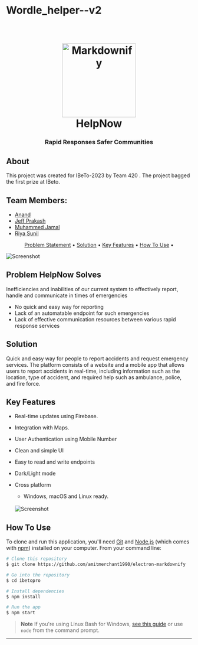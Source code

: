 # Wordle_helper--v2



<h1 align="center">
  <br>
  <img src="https://user-images.githubusercontent.com/115868723/230404813-c5b83d11-2bf3-4891-a8b9-b86bbcd92f59.png" alt="Markdownify" width="200">
  <br>
  HelpNow
  <br>
</h1>

<h3 align="center">Rapid Responses Safer Communities</h3>


## About

This project was created for IBeTo-2023 by Team 420 . The project bagged the first prize at IBeto.

## Team Members:

- [Anand](https://github.com/zodwick)
- [Jeff Prakash](https://github.com/jeffprakash)
- [Muhammed Jamal](https://github.com/jamaljm)
- [Riya Sunil](https://github.com/milkbreadzee)


<p align="center">
  <a href="#problem-helpnow-solves">Problem Statement</a> •
   <a href="#solution">Solution</a> •
  <a href="#key-features">Key Features</a> •
  <a href="#how-to-use">How To Use</a> •

  
</p>

  <img src="https://i.imgur.com/RbgjtzH.png" alt="Screenshot" width="full">


## Problem HelpNow Solves
Inefficiencies and inabilities of our current system to effectively report, handle and communicate in times  of emergencies 

* No quick and easy way for reporting
* Lack of an automatable endpoint for such emergencies
* Lack of effective communication resources between various rapid response services


## Solution
Quick and easy way for people to report accidents and request emergency services. The platform consists of a website and a mobile app that allows users to report accidents in real-time, including information such as the location, type of accident, and required help such as ambulance, police, and fire force.



## Key Features

* Real-time updates using Firebase.
* Integration with  Maps.
* User Authentication using Mobile Number
* Clean and simple UI
* Easy to read and write endpoints
* Dark/Light mode
* Cross platform
  - Windows, macOS and Linux ready.
 
   <br>
   <img src="https://i.imgur.com/JzjPQUj.png" alt="Screenshot" width="full">
  <br>


## How To Use

To clone and run this application, you'll need [Git](https://git-scm.com) and [Node.js](https://nodejs.org/en/download/) (which comes with [npm](http://npmjs.com)) installed on your computer. From your command line:

```bash
# Clone this repository
$ git clone https://github.com/amitmerchant1990/electron-markdownify

# Go into the repository
$ cd ibetopro

# Install dependencies
$ npm install

# Run the app
$ npm start
```

> **Note**
> If you're using Linux Bash for Windows, [see this guide](https://www.howtogeek.com/261575/how-to-run-graphical-linux-desktop-applications-from-windows-10s-bash-shell/) or use `node` from the command prompt.



---



